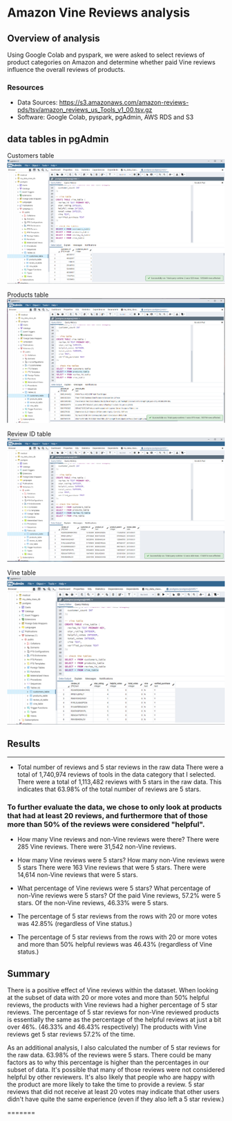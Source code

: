 # Amazon Vine Reviews analysis

## Overview of analysis
Using Google Colab and pyspark, we were asked to select reviews of product categories on Amazon and determine whether paid Vine reviews influence the overall reviews of products.

### Resources
* Data Sources: https://s3.amazonaws.com/amazon-reviews-pds/tsv/amazon_reviews_us_Tools_v1_00.tsv.gz
* Software: Google Colab, pyspark, pgAdmin, AWS RDS and S3

## data tables in pgAdmin
Customers table
![customers_table](https://github.com/AndyHerron/Amazon_Vine_Analysis/blob/main/resources/pgAdmin_customers_table.png)

Products table
![products_table](https://github.com/AndyHerron/Amazon_Vine_Analysis/blob/main/resources/pgAdmin_products_table.png)

Review ID table
![review_id_table](https://github.com/AndyHerron/Amazon_Vine_Analysis/blob/main/resources/pgAdmin_review_id_table.png)

Vine table
![vine_table](https://github.com/AndyHerron/Amazon_Vine_Analysis/blob/main/resources/pgAdmin_vine_table.png)

## Results
---
- Total number of reviews and 5 star reviews in the raw data
	There were a total of 1,740,974 reviews of tools in the data category that I selected.
	There were a total of 1,113,482 reviews with 5 stars in the raw data.
	This indicates that 63.98% of the total number of reviews are 5 stars.

### To further evaluate the data, we chose to only look at products that had at least 20 reviews, and furthermore that of those more than 50% of the reviews were considered "helpful".
- How many Vine reviews and non-Vine reviews were there?
	There were 285 Vine reviews.
	There were 31,542 non-Vine reviews.

- How many Vine reviews were 5 stars?  How many non-Vine reviews were 5 stars
	There were 163 Vine reviews that were 5 stars.
	There were 14,614 non-Vine reviews that were 5 stars.

- What percentage of Vine reviews were 5 stars? What percentage of non-Vine reviews were 5 stars?
	Of the paid Vine reviews, 57.2% were 5 stars.
	Of the non-Vine reviews, 46.33% were 5 stars.

- The percentage of 5 star reviews from the rows with 20 or more votes was 42.85% (regardless of Vine status.)
- The percentage of 5 star reviews from the rows with 20 or more votes and more than 50% helpful reviews was 46.43% (regardless of Vine status.)


## Summary 
There is a positive effect of Vine reviews within the dataset. When looking at the subset of data with 20 or more votes and more than 50% helpful reviews,
the products with Vine reviews had a higher percentage of 5 star reviews.  The percentage of 5 star reviews for non-Vine reviewed products is essentially the same as the percentage
of the helpful reviews at just a bit over 46%.  (46.33% and 46.43% respectively) The products with Vine reviews get 5 star reviews 57.2% of the time.

As an additional analysis, I also calculated the number of 5 star reviews for the raw data.  63.98% of the reviews were 5 stars.  There could be many factors as to why this percentage is
higher than the percentages in our subset of data.  It's possible that many of those reviews were not considered helpful by other reviewers.  It's also likely that people who are happy
with the product are more likely to take the time to provide a review.  5 star reviews that did not receive at least 20 votes may indicate that other users didn't have quite the same experience (even if they also
left a 5 star review.) 

=======

